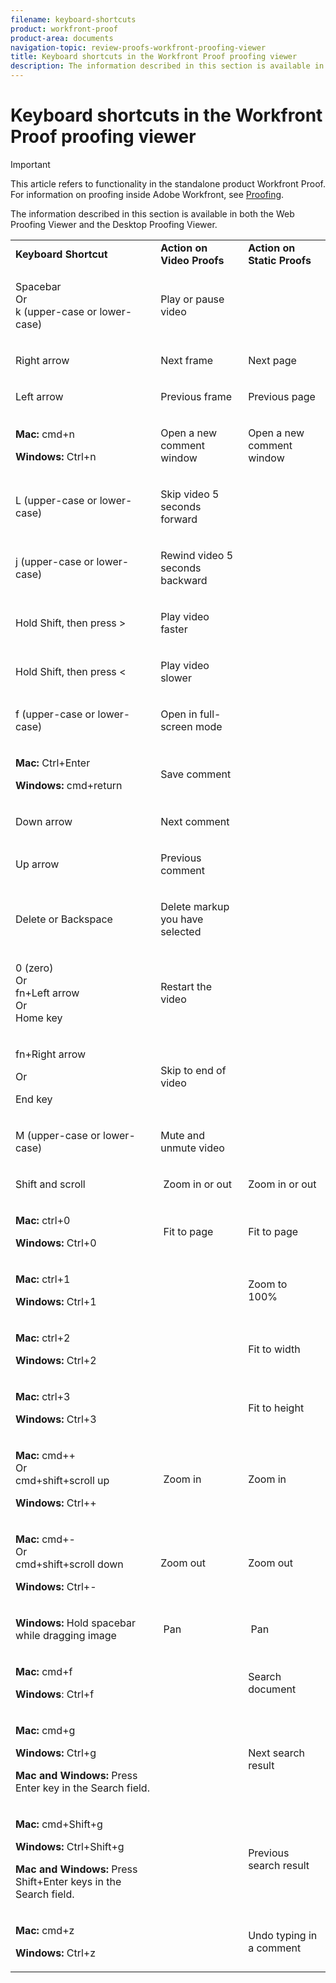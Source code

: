```yaml
---
filename: keyboard-shortcuts
product: workfront-proof
product-area: documents
navigation-topic: review-proofs-workfront-proofing-viewer
title: Keyboard shortcuts in the Workfront Proof proofing viewer
description: The information described in this section is available in both the Web Proofing Viewer and the Desktop Proofing Viewer.
---
```


# Keyboard shortcuts in the Workfront Proof proofing viewer

>[!IMPORTANT]
>
>This article refers to functionality in the standalone product Workfront Proof. For information on proofing inside Adobe Workfront, see [Proofing](../../../review-and-approve-work/proofing/proofing.md).

The information&nbsp;described in this section is available in both the Web Proofing Viewer and the Desktop Proofing Viewer.&nbsp;

<table> 
 <col> 
 <col> 
 <col> 
 <tbody> 
  <tr> 
   <td><strong>Keyboard Shortcut</strong>&nbsp;</td> 
   <td><strong>Action on Video Proofs</strong> </td> 
   <td><strong>Action on Static Proofs</strong> </td> 
  </tr> 
  <tr> 
   <td> <p>Spacebar<br>Or<br>k (upper-case or lower-case)</p> </td> 
   <td> <p>Play or pause video</p> </td> 
   <td> <p>&nbsp;</p> </td> 
  </tr> 
  <tr> 
   <td> <p>Right arrow</p> </td> 
   <td> <p>Next frame</p> </td> 
   <td> <p>Next page</p> </td> 
  </tr> 
  <tr> 
   <td> <p>Left arrow</p> </td> 
   <td> <p>Previous frame</p> </td> 
   <td> <p>Previous page</p> </td> 
  </tr> 
  <tr> 
   <td> <p><strong>Mac:</strong> cmd+n</p> <p><strong>Windows:</strong> Ctrl+n</p> </td> 
   <td> <p>Open a new comment window</p> </td> 
   <td> <p>Open a new comment window</p> </td> 
  </tr> 
  <tr> 
   <td> <p>L&nbsp;(upper-case or lower-case)</p> </td> 
   <td> <p>Skip video 5 seconds forward</p> </td> 
   <td> <p>&nbsp;</p> </td> 
  </tr> 
  <tr> 
   <td> <p>j&nbsp;(upper-case or lower-case)</p> </td> 
   <td> <p>Rewind video 5 seconds backward</p> </td> 
   <td> <p>&nbsp;</p> </td> 
  </tr> 
  <tr> 
   <td> <p>Hold Shift, then press &gt;</p> </td> 
   <td> <p>Play video faster</p> </td> 
   <td> <p>&nbsp;</p> </td> 
  </tr> 
  <tr> 
   <td> <p>Hold Shift, then press &lt;</p> </td> 
   <td> <p>Play video slower</p> </td> 
   <td> <p>&nbsp;</p> </td> 
  </tr> 
  <tr> 
   <td> <p>f&nbsp;(upper-case or lower-case)</p> </td> 
   <td> <p>Open in full-screen mode</p> </td> 
   <td> <p>&nbsp;</p> </td> 
  </tr> 
  <tr> 
   <td> <p><strong>Mac:</strong>&nbsp;Ctrl+Enter&nbsp;</p> <p><strong>Windows:</strong> cmd+return</p> </td> 
   <td> <p>Save comment</p> </td> 
   <td> <p>&nbsp;</p> </td> 
  </tr> 
  <tr> 
   <td> <p>Down arrow</p> </td> 
   <td> <p>Next comment</p> </td> 
   <td> <p>&nbsp;</p> </td> 
  </tr> 
  <tr> 
   <td> <p>Up arrow</p> </td> 
   <td> <p>Previous comment</p> </td> 
   <td> <p>&nbsp;</p> </td> 
  </tr> 
  <tr> 
   <td> <p>Delete or Backspace</p> </td> 
   <td> <p>Delete markup you have selected</p> </td> 
   <td> <p>&nbsp;</p> </td> 
  </tr> 
  <tr> 
   <td> <p>0 (zero)<br>Or<br> fn+Left arrow<br> Or<br> Home key</p> </td> 
   <td> <p>Restart the video</p> </td> 
   <td> <p>&nbsp;</p> </td> 
  </tr> 
  <tr> 
   <td> <p>fn+Right arrow</p> <p>Or</p> <p>End key</p> </td> 
   <td> <p>Skip to end of video</p> </td> 
   <td> <p>&nbsp;</p> </td> 
  </tr> 
  <tr> 
   <td> <p>M (upper-case or lower-case)</p> </td> 
   <td> <p>Mute and unmute video</p> </td> 
   <td> <p>&nbsp;</p> </td> 
  </tr> 
  <tr> 
   <td> <p>Shift and scroll</p> </td> 
   <td> <p>&nbsp;Zoom in or out</p> </td> 
   <td> <p>Zoom in or out</p> </td> 
  </tr> 
  <tr> 
   <td> <p><strong>Mac:</strong>&nbsp;ctrl+0</p> <p><strong>Windows:</strong> Ctrl+0</p> </td> 
   <td> <p>&nbsp;Fit to page</p> </td> 
   <td> <p>Fit to page</p> </td> 
  </tr> 
  <tr> 
   <td> <p><strong>Mac:</strong>&nbsp;ctrl+1</p> <p><strong>Windows:</strong> Ctrl+1</p> </td> 
   <td> <p>&nbsp;</p> </td> 
   <td> <p>Zoom to 100%&nbsp;</p> </td> 
  </tr> 
  <tr> 
   <td> <p><strong>Mac:</strong>&nbsp;ctrl+2</p> <p><strong>Windows:</strong> Ctrl+2</p> </td> 
   <td> <p>&nbsp;</p> </td> 
   <td> <p>Fit to width&nbsp;</p> </td> 
  </tr> 
  <tr> 
   <td> <p><strong>Mac:</strong>&nbsp;ctrl+3</p> <p><strong>Windows:</strong> Ctrl+3&nbsp;</p> </td> 
   <td> <p>&nbsp;</p> </td> 
   <td> <p>Fit to height&nbsp;</p> </td> 
  </tr> 
  <tr> 
   <td> <p><strong>Mac:</strong> cmd++ <br>Or <br>cmd+shift+scroll up</p> <p><strong>Windows:</strong> Ctrl++</p> </td> 
   <td> <p>&nbsp;Zoom in</p> </td> 
   <td> <p>Zoom in&nbsp;</p> </td> 
  </tr> 
  <tr> 
   <td> <p><strong>Mac:</strong> cmd+- <br>Or <br>cmd+shift+scroll down</p> <p><strong>Windows:</strong> Ctrl+-</p> </td> 
   <td> <p>Zoom out&nbsp;</p> </td> 
   <td> <p>Zoom out</p> </td> 
  </tr> 
  <tr> 
   <td> <p><strong>Windows:</strong> Hold spacebar while dragging image</p> </td> 
   <td> <p>&nbsp;Pan</p> </td> 
   <td> <p>&nbsp;Pan</p> </td> 
  </tr> 
  <tr> 
   <td> <p><strong>Mac:</strong> cmd+f</p> <p><strong>Windows</strong>: Ctrl+f</p> </td> 
   <td> <p>&nbsp;</p> </td> 
   <td> <p>Search document</p> </td> 
  </tr> 
  <tr> 
   <td> <p><strong>Mac:</strong> cmd+g</p> <p><strong>Windows:</strong> Ctrl+g</p> <p><strong>Mac and Windows:</strong> Press Enter key in the Search field.</p> </td> 
   <td> <p>&nbsp;</p> </td> 
   <td> <p>Next search result</p> </td> 
  </tr> 
  <tr> 
   <td> <p><strong>Mac:</strong> cmd+Shift+g</p> <p><strong>Windows:</strong> Ctrl+Shift+g</p> <p><strong>Mac and Windows:</strong> Press Shift+Enter keys in the Search field.</p> </td> 
   <td> <p>&nbsp;</p> </td> 
   <td> <p>Previous search result</p> </td> 
  </tr> 
  <tr> 
   <td> <p><strong>Mac:</strong> cmd+z</p> <p><strong>Windows:</strong> Ctrl+z</p> </td> 
   <td> <p>&nbsp;</p> </td> 
   <td> <p>Undo typing in a comment</p> </td> 
  </tr> 
 </tbody> 
</table>

